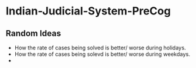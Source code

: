 # Indian-Judicial-System-PreCog

## Random Ideas
- How the rate of cases being solved is better/ worse during holidays.
- How the rate of cases being solevd is better/ worse during weekdays.
- 
